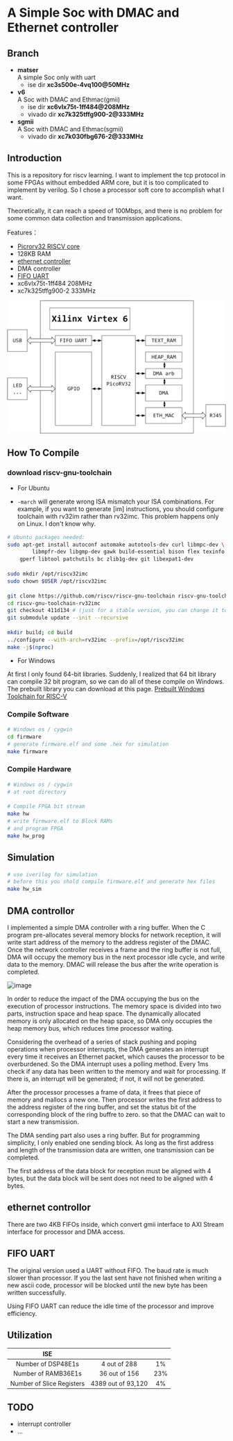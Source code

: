 A Simple Soc with DMAC and Ethernet controller
======================================

Branch
------------------------

- **matser**   
A simple Soc only with uart
	- ise dir **xc3s500e-4vq100@50MHz**
- **v6**   
A Soc with DMAC and Ethmac(gmii)
	- ise dir **xc6vlx75t-1ff484@208MHz**
	- vivado dir **xc7k325tffg900-2@333MHz**
- **sgmii**   
A Soc with DMAC and Ethmac(sgmii)
	- vivado dir **xc7k030fbg676-2@333MHz**

Introduction
------------------------

This is a repository for riscv learning. I want to implement the tcp protocol in some FPGAs without embedded ARM core, but it is too complicated to implement by verilog. So I chose a processor soft core to accomplish what I want. 

Theoretically, it can reach a speed of 100Mbps, and there is no problem for some common data collection and transmission applications.

Features：

- [Picrorv32 RISCV core](https://github.com/cliffordwolf/picorv32)
- 128KB RAM
- [ethernet controller](https://github.com/alexforencich/verilog-ethernet)
- DMA controller
- [FIFO UART](https://github.com/ptracton/UART_ECHO)
- xc6vlx75t-1ff484    208MHz
- xc7k325tffg900-2   333MHz

![image](https://github.com/cjhonlyone/Figurebed/raw/master/img/picorv32_xilinx.png)

How To Compile  
------------------------

### download riscv-gnu-toolchain

- For Ubuntu

- `-march` will generate wrong ISA mismatch your ISA combinations. For example, if you want to generate [im] instructions,  you should configure toolchain with rv32im rather than rv32imc. This problem happens only on Linux. I don't know why.

```bash
# Ubuntu packages needed:
sudo apt-get install autoconf automake autotools-dev curl libmpc-dev \
        libmpfr-dev libgmp-dev gawk build-essential bison flex texinfo \
    gperf libtool patchutils bc zlib1g-dev git libexpat1-dev

sudo mkdir /opt/riscv32imc
sudo chown $USER /opt/riscv32imc

git clone https://github.com/riscv/riscv-gnu-toolchain riscv-gnu-toolchain-rv32imc
cd riscv-gnu-toolchain-rv32imc
git checkout 411d134 # (just for a stable version, you can change it to a updated one)
git submodule update --init --recursive

mkdir build; cd build
../configure --with-arch=rv32imc --prefix=/opt/riscv32imc
make -j$(nproc)
```

- For Windows

At first I only found 64-bit libraries. Suddenly, I realized that 64 bit library can compile 32 bit program, so we can do all of these compile on Windows. The prebuilt library you can download at this page. [Prebuilt Windows Toolchain for RISC-V](https://gnutoolchains.com/risc-v/)  

### Compile Software  

```bash
# Windows os / cygwin
cd firmware
# generate firmware.elf and some .hex for simulation
make firmware
```

### Compile Hardware  

```bash
# Windows os / cygwin
# at root directory

# Compile FPGA bit stream
make hw
# write firmware.elf to Block RAMs
# and program FPGA
make hw_prog
```

Simulation
---------------------------------

```bash
# use iverilog for simulation
# before this you shold compile firmware.elf and generate hex files
make hw_sim
```

DMA controllor  
---------------------------------

I implemented a simple DMA controller with a ring buffer. When the C program pre-allocates several memory blocks for network reception, it will write start address of the memory to the address register of the DMAC. Once the network controller receives a frame and the ring buffer is not full, DMA will occupy the memory bus in the next processor idle cycle, and write data to the memory. DMAC will release the bus after the write operation is completed.

![image](https://upload.wikimedia.org/wikipedia/commons/f/fd/Circular_Buffer_Animation.gif)

In order to reduce the impact of the DMA occupying the bus on the execution of processor instructions. The memory space is divided into two parts, instruction space and heap space. The dynamically allocated memory is only allocated on the heap space, so DMA only occupies the heap memory bus, which reduces time processor waiting.

Considering the overhead of a series of stack pushing and poping operations when processor interrupts, the DMA generates an interrupt every time it receives an Ethernet packet, which causes the processor to be overburdened. So the DMA interrupt uses a polling method. Every 1ms check if any data has been written to the memory and wait for processing. If there is, an interrupt will be generated; if not, it will not be generated.

After the processor processes a frame of data, it frees that piece of memory and mallocs a new one. Then processor writes the first address to the address register of the ring buffer, and set the status bit of the corresponding block of the ring buffre to zero. so that the DMAC can wait to start a new transmission.

The DMA sending part also uses a ring buffer. But for programming simplicity, I only enabled one sending block. As long as the first address and length of the transmission data are written, one transmission can be completed.

The first address of the data block for reception must be aligned with 4 bytes, but the data block will be sent does not need to be aligned with 4 bytes.

ethernet controllor
------------------------------

There are two 4KB FIFOs inside, which convert gmii interface to AXI Stream interface for processor and DMA access.

FIFO UART
----------------

The original version used a UART without FIFO. The baud rate is much slower than processor. If you the last sent have not finished when writing a new ascii code, processor will be blocked until the new byte has been written successfully.

Using FIFO UART can reduce the idle time of the processor and improve efficiency.

Utilization 
----------------

|  ISE    |      |      |
| :----: | :----: | :----: |
|  Number of DSP48E1s     |  4 out of 288    |    1%   |
|  Number of RAMB36E1s   |  36 out of 156    |   23%    |
| Number of Slice Registers  |4389 out of  93,120|4%|

TODO
---------

- interrupt controller
- ...
